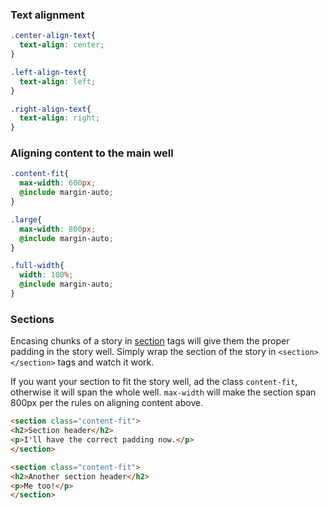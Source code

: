 ### Text alignment

```css
.center-align-text{
  text-align: center;
}

.left-align-text{
  text-align: left;
}

.right-align-text{
  text-align: right;
}
```


### Aligning content to the main well

```css
.content-fit{
  max-width: 600px;
  @include margin-auto;
}

.large{
  max-width: 800px;
  @include margin-auto;
}

.full-width{
  width: 100%;
  @include margin-auto;
}
```


### Sections
Encasing chunks of a story in [section](https://developer.mozilla.org/en-US/docs/Web/Guide/HTML/Using_HTML_sections_and_outlines) tags will give them the proper padding in the story well. Simply wrap the section of the story in `<section></section>` tags and watch it work.

If you want your section to fit the story well, ad the class `content-fit`, otherwise it will span the whole well. `max-width` will make the section span 800px per the rules on aligning content above.

```html
<section class="content-fit">
<h2>Section header</h2>
<p>I'll have the correct padding now.</p>
</section>

<section class="content-fit">
<h2>Another section header</h2>
<p>Me too!</p>
</section>


```




